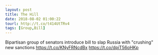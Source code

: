 ```yaml
---
layout: post
title: The Hill
date: 2018-08-02 01:00:22
tourl: http://t.co/t414UtTRv4
tags: [Group,Bill]
---
```

Bipartisan group of senators introduce bill to slap Russia with "crushing" new sanctions https://t.co/KNyFRNcdBx https://t.co/dpiT56oHKp